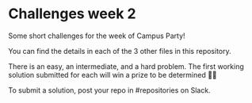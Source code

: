 # Challenges week 2
Some short challenges for the week of Campus Party!

You can find the details in each of the 3 other files in this repository.

There is an easy, an intermediate, and a hard problem. The first working solution submitted for each will win a prize to be determined :tada::smile:

To submit a solution, post your repo in #repositories on Slack.

